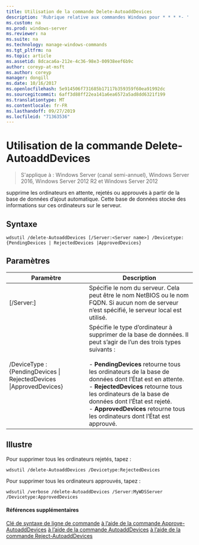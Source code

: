 ```yaml
---
title: Utilisation de la commande Delete-AutoaddDevices
description: 'Rubrique relative aux commandes Windows pour * * * *- '
ms.custom: na
ms.prod: windows-server
ms.reviewer: na
ms.suite: na
ms.technology: manage-windows-commands
ms.tgt_pltfrm: na
ms.topic: article
ms.assetid: 8dcaca6a-212e-4c36-98e3-00938eef6b9c
author: coreyp-at-msft
ms.author: coreyp
manager: dongill
ms.date: 10/16/2017
ms.openlocfilehash: 5e914506f731685b17117b359359f60ea91992dc
ms.sourcegitcommit: 6aff3d88ff22ea141a6ea6572a5ad8dd6321f199
ms.translationtype: MT
ms.contentlocale: fr-FR
ms.lasthandoff: 09/27/2019
ms.locfileid: "71363536"
---
```

# <a name="using-the-delete-autoadddevices-command"></a>Utilisation de la commande Delete-AutoaddDevices

>S'applique à : Windows Server (canal semi-annuel), Windows Server 2016, Windows Server 2012 R2 et Windows Server 2012

supprime les ordinateurs en attente, rejetés ou approuvés à partir de la base de données d’ajout automatique. Cette base de données stocke des informations sur ces ordinateurs sur le serveur.
## <a name="syntax"></a>Syntaxe
```
wdsutil /delete-AutoaddDevices [/Server:<Server name>] /Devicetype:{PendingDevices | RejectedDevices |ApprovedDevices}
```
## <a name="parameters"></a>Paramètres
|Paramètre|Description|
|-------|--------|
|[/Server:<Server name>]|Spécifie le nom du serveur. Cela peut être le nom NetBIOS ou le nom FQDN. Si aucun nom de serveur n’est spécifié, le serveur local est utilisé.|
|/DeviceType : {PendingDevices &#124; RejectedDevices &#124;ApprovedDevices}|Spécifie le type d’ordinateur à supprimer de la base de données. Il peut s’agir de l’un des trois types suivants :<br /><br />-   **PendingDevices** retourne tous les ordinateurs de la base de données dont l’État est en attente.<br />-   **RejectedDevices** retourne tous les ordinateurs de la base de données dont l’État est rejeté.<br />-   **ApprovedDevices** retourne tous les ordinateurs dont l’État est approuvé.|
## <a name="BKMK_examples"></a>Illustre
Pour supprimer tous les ordinateurs rejetés, tapez :
```
wdsutil /delete-AutoaddDevices /Devicetype:RejectedDevices
```
Pour supprimer tous les ordinateurs approuvés, tapez :
```
wdsutil /verbose /delete-AutoaddDevices /Server:MyWDSServer /Devicetype:ApprovedDevices
```
#### <a name="additional-references"></a>Références supplémentaires
[Clé de syntaxe de ligne de commande](command-line-syntax-key.md)
[à l’aide de la commande Approve-AutoaddDevices](using-the-approve-autoadddevices-command.md)
[à l’aide de la commande AutoaddDevices](using-the-get-autoadddevices-command.md)
[à l’aide de la commande Reject-AutoaddDevices](using-the-reject-autoadddevices-command.md)
